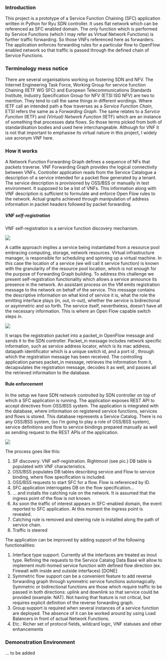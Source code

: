 

### Introduction
This project is a prototype of a Service Function Chaining (SFC) application written in Python for Ryu SDN controller. It uses flat network which can be referenced as SFC enabled domain.
The only function which is performed by Service Functions (which I may refer as Virtual Network Functions) is further traffic forwarding. So those VNFs referenced here as forwarders.   
The application enforces forwarding rules for a particular flow to OpenFlow enabled network  so that traffic  is passed through the defined chain of Service Functions.  

### Terminology mess notice
There are several organisations working on fostering SDN and NFV. The Internet Engineering Task Force, Working Group for service function Chaining (IETF WG SFC) and European Telecommunications Standards Institute, Industry Specification Group for NFV (ETSI ISG NFV) are two to mention.
They tend to call the same things in different wordings.
Where IETF call an intended path a flow traverses as a _Service Function Chain_, ETSI refers the same as a _Forwarding Graph_. The same relates to a _Service Function_ (IETF) and _(Virtual) Network Function_ (IETF) which are an instance of something that processes data flows. 
So those terms picked from both of standardisation bodies and used here interchangeable. Although for VNF it is not that important to emphasise its virtual nature in this project, I widely use acronym _VNF_ here.

### How it works

A Network Function Forwarding Graph defines a sequence of NFs that packets traverse. VNF Forwarding Graph provides the logical connectivity between VNFs.
Controller application reads from the Service Catalogue a description of a service intended for a packet flow generated by a tenant. The service description is provisioned by OSS/BSS or manually in test environment. It supposed to be a list of VNFs. This information along with VNF description is sufficient to formulate and enforce Open Flow rules to the network. Actual graphs achieved through manipulation of address information in packet headers followed by packet forwarding. 

##### VNF self-registration

VNF self-registration is a service function discovery mechanism. 

![]( https://drive.google.com/open?id=0BxaIgk5wtvtadG5qeUx1eVo2TjA )

A cattle approach implies a service being instantiated from a resource pool embracing computing, storage, network resources. Virtual infrastructure manager,  is responsible for scheduling and spinning up a virtual machine. In this case the location of a service (we will call it service function) is known with the granularity of the resource pool location, which is not enough for the purpose of Forwarding Graph building. To address this challenge we present self-registration functionality which allows a service announce its presence in the network. An assistant process on the VM emits registration message to the network on behalf of the service. This message contains the descriptive information on what kind of service it is, what the role the emitting interface plays (in, out, in-out), whether the service is bidirectional or asymmetric and so forth. The service itself, nevertheless, doesn’t have all the necessary information.  This is where an Open Flow capable switch steps in.

![]( https://drive.google.com/open?id=0BxaIgk5wtvtaOG56eE5ScXRwZjA )

It wraps the registration packet into a packet_in OpenFlow  message and sends it to the SDN controller. Packet_in message includes network specific information, such as service address locator, which is its mac address, datapath identificator which is a unique switch id, and a port id , through which the  registration message has been received. The controlling application parses packet_in message, retrieves the information from it, decapsulates the registration message, decodes it as well, and passes all the retrieved information to the database.  


#### Rule enforcement

In the setup we have SDN network controlled by SDN controller on top of which a SFC application is running. The application exposes REST API to accept directives from OSS/BSS system. The application is integrated with the database, where information on registered service functions, services and flows is stored. This database represents a Service Catalog. There is no any OSS/BSS system, (so I’m going to play a role of OSS/BSS system), service definitions and flow to service bindings prepared manually as well as sending request to the REST APIs of the application.

![]( https://drive.google.com/open?id=0BxaIgk5wtvtaMTYybXBJN29OeVE )

The process goes like this:  
1.	SF discovery: VNF self-registration. Rightmost (see pic.) DB table  is populated with VNF characteristics. 
2.	OSS/BSS populates DB tables describing service and Flow to service binding, where flow specification is included.
3.	OSS/BSS requests to start SFC for a flow. Flow is referenced by ID.
4.	SFC application interrogates DB on the flow specification...
5.	... and installs the catching rule on the network. It is assumed that the ingress point of the flow is not known. 
6.	As soon the traffic of interest appears in SFC-enabled domain, the event reported to SFC application. At this moment the ingress point is revealed.
7.	Catching rule is removed and steering rule is installed along the path of service chain.
8.	Traffic is steered 


The application can be improved by adding support of the following functionalities:
1.	Interface type support. Currently all the interfaces are treated as inout type. Refining the requests to the Service Catalog Data Base will allow to implement multi-homed service function with defined flow direction (ex. Firewall with inside and outside interfaces) [DONE]
2.	Symmetric flow support can be a convenient feature to add reverse forwarding graph through symmetric service functions automagically. Symmetric or bidirectional functions are those which require traffic to be passed in both directions: uplink and downlink so that service could be provided (example: NAT). Not having that feature is not critical, but requires explicit definition of the reverse forwarding graph.
3.	Group support is required when several instances of a service function are deployed. The absence of it can be worked around by using Load Balancers in front of actual Network Functions. 
4.	Etc.: Richer set of protocol fields,  wildcard logic, VNF statuses and other enhancements

### Demonstration Environment
... to be added
